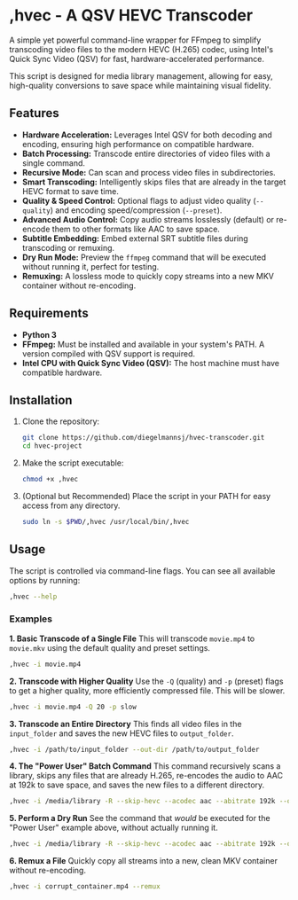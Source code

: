 # ,hvec - A QSV HEVC Transcoder

A simple yet powerful command-line wrapper for FFmpeg to simplify transcoding video files to the modern HEVC (H.265) codec, using Intel's Quick Sync Video (QSV) for fast, hardware-accelerated performance.

This script is designed for media library management, allowing for easy, high-quality conversions to save space while maintaining visual fidelity.

## Features

- **Hardware Acceleration:** Leverages Intel QSV for both decoding and encoding, ensuring high performance on compatible hardware.
- **Batch Processing:** Transcode entire directories of video files with a single command.
- **Recursive Mode:** Can scan and process video files in subdirectories.
- **Smart Transcoding:** Intelligently skips files that are already in the target HEVC format to save time.
- **Quality & Speed Control:** Optional flags to adjust video quality (`--quality`) and encoding speed/compression (`--preset`).
- **Advanced Audio Control:** Copy audio streams losslessly (default) or re-encode them to other formats like AAC to save space.
- **Subtitle Embedding:** Embed external SRT subtitle files during transcoding or remuxing.
- **Dry Run Mode:** Preview the `ffmpeg` command that will be executed without running it, perfect for testing.
- **Remuxing:** A lossless mode to quickly copy streams into a new MKV container without re-encoding.

## Requirements

- **Python 3**
- **FFmpeg:** Must be installed and available in your system's PATH. A version compiled with QSV support is required.
- **Intel CPU with Quick Sync Video (QSV):** The host machine must have compatible hardware.

## Installation

1.  Clone the repository:
    ```bash
    git clone https://github.com/diegelmannsj/hvec-transcoder.git
    cd hvec-project
    ```
2.  Make the script executable:
    ```bash
    chmod +x ,hvec
    ```
3.  (Optional but Recommended) Place the script in your PATH for easy access from any directory.
    ```bash
    sudo ln -s $PWD/,hvec /usr/local/bin/,hvec
    ```

## Usage

The script is controlled via command-line flags. You can see all available options by running:
```bash
,hvec --help
```

### Examples

**1. Basic Transcode of a Single File**
This will transcode `movie.mp4` to `movie.mkv` using the default quality and preset settings.
```bash
,hvec -i movie.mp4
```

**2. Transcode with Higher Quality**
Use the `-Q` (quality) and `-p` (preset) flags to get a higher quality, more efficiently compressed file. This will be slower.
```bash
,hvec -i movie.mp4 -Q 20 -p slow
```

**3. Transcode an Entire Directory**
This finds all video files in the `input_folder` and saves the new HEVC files to `output_folder`.
```bash
,hvec -i /path/to/input_folder --out-dir /path/to/output_folder
```

**4. The "Power User" Batch Command**
This command recursively scans a library, skips any files that are already H.265, re-encodes the audio to AAC at 192k to save space, and saves the new files to a different directory.
```bash
,hvec -i /media/library -R --skip-hevc --acodec aac --abitrate 192k --out-dir /media/library_HEVC
```

**5. Perform a Dry Run**
See the command that *would* be executed for the "Power User" example above, without actually running it.
```bash
,hvec -i /media/library -R --skip-hevc --acodec aac --abitrate 192k --out-dir /media/library_HEVC --dry-run
```

**6. Remux a File**
Quickly copy all streams into a new, clean MKV container without re-encoding.
```bash
,hvec -i corrupt_container.mp4 --remux
```
